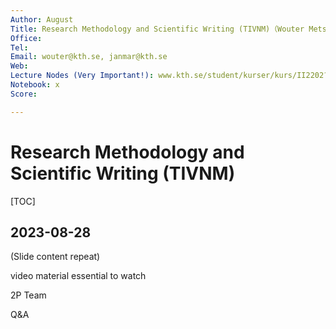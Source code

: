 ```yaml
---
Author: August
Title: Research Methodology and Scientific Writing (TIVNM)（Wouter Metsola van der Wijngaart, et al.）
Office: 
Tel: 
Email: wouter@kth.se, janmar@kth.se
Web: 
Lecture Nodes (Very Important!): www.kth.se/student/kurser/kurs/II2202?l=en
Notebook: x
Score: 

---
```


# Research Methodology and Scientific Writing (TIVNM)

[TOC]

## 2023-08-28

(Slide content repeat)

video material essential to watch

2P Team

Q&A

